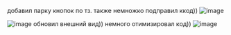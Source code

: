 добавил парку кнопок по тз.
также немножко подправил ккод))
![image](https://github.com/VitaliiPytymko-Kh/D3-Wpf/assets/137927518/2db4c4bb-ec80-4c21-8f60-f40cf1aadbbd)

![image](https://github.com/VitaliiPytymko-Kh/D3-Wpf/assets/137927518/9ae2c793-59dd-4018-98e5-a983d24b6b79)
обновил внешний вид)) немного отимизировал код))
![image](https://github.com/VitaliiPytymko-Kh/D3-Wpf/assets/137927518/38d153b1-a3f0-4db2-8697-cc8f2ee15c29)

